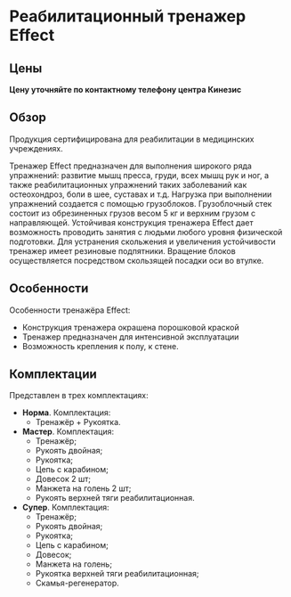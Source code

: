 # Реабилитационный тренажер Effect

## Цены

**Цену уточняйте по контактному телефону центра Кинезис**

## Обзор

Продукция сертифицирована для реабилитации в медицинских учреждениях.

Тренажер Effect предназначен для выполнения широкого ряда упражнений: развитие мышц пресса, груди, всех мышц рук и ног, а также реабилитационных упражнений таких заболеваний как остеохондроз, боли в шее, суставах и т.д. Нагрузка при выполнении упражнений создается с помощью грузоблоков. Грузоблочный стек состоит из обрезиненных грузов весом 5 кг и верхним грузом с направляющей. Устойчивая конструкция тренажера Effect дает возможность проводить занятия с людьми любого уровня физической подготовки. Для устранения скольжения и увеличения устойчивости тренажер имеет резиновые подпятники. Вращение блоков осуществляется посредством скользящей посадки оси во втулке.

## Особенности

Особенности тренажёра Effect:


- Конструкция тренажера окрашена порошковой краской
- Тренажер предназначен для интенсивной эксплуатации
- Возможность крепления к полу, к стене.

## Комплектации

Представлен в трех комплектациях: 

- **Норма**. Комплектация:
  -  Тренажёр + Рукоятка.
- **Мастер**. Комплектация:
  - Тренажёр; 
  - Рукоять двойная;
  - Рукоятка; 
  - Цепь с карабином; 
  - Довесок 2 шт; 
  - Манжета на голень 2 шт; 
  - Рукоять верхней тяги реабилитационная.
- **Супер**. Комплектация: 
  - Тренажёр;
  - Рукоять двойная;
  - Рукоятка; 
  - Цепь с карабином;
  - Довесок; 
  - Манжета на голень;
  - Рукоятка верхней тяги реабилитационная;
  - Скамья-регенератор.